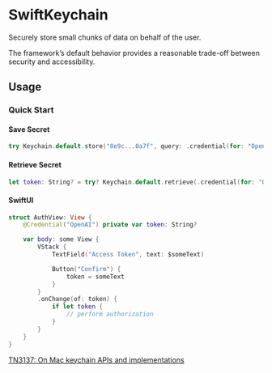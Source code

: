 # SwiftKeychain

Securely store small chunks of data on behalf of the user.

The framework’s default behavior provides a reasonable trade-off between security and accessibility.

## Usage

### Quick Start

#### Save Secret

```swift
try Keychain.default.store("8e9c...0a7f", query: .credential(for: "OpenAI"))
```

#### Retrieve Secret

```swift
let token: String? = try? Keychain.default.retrieve(.credential(for: "OpenAI"))
```

#### SwiftUI

```swift
struct AuthView: View {
    @Credential("OpenAI") private var token: String?

    var body: some View {
        VStack {
            TextField("Access Token", text: $someText)

            Button("Confirm") {
                token = someText
            }
        }
        .onChange(of: token) {
            if let token {
                // perform authorization
            }
        }
    }
} 
```

[TN3137: On Mac keychain APIs and implementations](https://developer.apple.com/documentation/technotes/tn3137-on-mac-keychains)

